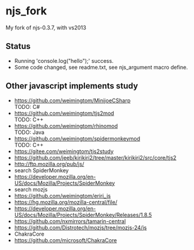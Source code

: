 # njs_fork
My fork of njs-0.3.7, with vs2013

## Status  
* Running 'console.log("hello");' success.    
* Some code changed, see readme.txt, see njs_argument macro define.  

## Other javascript implements study  
* https://github.com/weimingtom/MinijoeCSharp  
TODO: C#  
* https://github.com/weimingtom/tjs2mod  
TODO: C++    
* https://github.com/weimingtom/rhinomod  
TODO: Java    
* https://github.com/weimingtom/spidermonkeymod  
TODO: C++  
* https://gitee.com/weimingtom/tjs2study  
* https://github.com/jeeb/kirikiri2/tree/master/kirikiri2/src/core/tjs2  
* http://ftp.mozilla.org/pub/js/  
* search SpiderMonkey  
* https://developer.mozilla.org/en-US/docs/Mozilla/Projects/SpiderMonkey  
* search mozjs  
* https://github.com/weimingtom/eriri_js  
* https://hg.mozilla.org/mozilla-central/file/  
* https://developer.mozilla.org/en-US/docs/Mozilla/Projects/SpiderMonkey/Releases/1.8.5  
* https://github.com/nxmirrors/tamarin-central  
* https://github.com/Distrotech/mozjs/tree/mozjs-24/js  
* ChakraCore  
* https://github.com/microsoft/ChakraCore  

